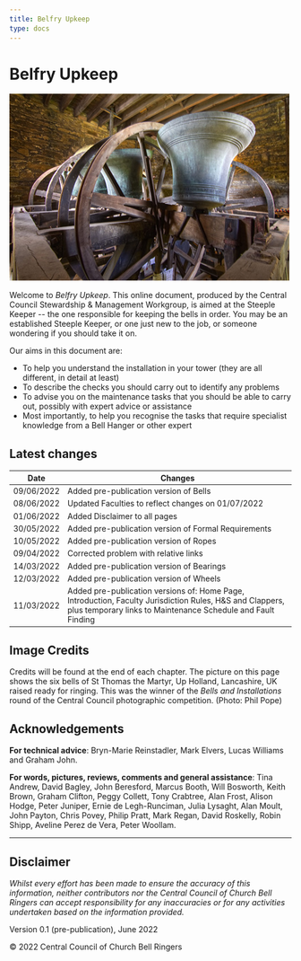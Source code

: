 ```yaml
---
title: Belfry Upkeep
type: docs
---
```




# Belfry Upkeep

![Up Holland bells raised ready for ringing](up-holland-bells.jpg)

Welcome to *Belfry Upkeep*. This online document, produced by the Central Council Stewardship & Management Workgroup, is aimed at the Steeple Keeper -- the one responsible for keeping the bells in order. You may be an established Steeple Keeper, or one just new to the job, or someone wondering if you should take it on.

Our aims in this document are:

- To help you understand the installation in your tower (they are all different, in detail at least)
- To describe the checks you should carry out to identify any problems
- To advise you on the maintenance tasks that you should be able to carry out, possibly with expert advice or assistance
- Most importantly, to help you recognise the tasks that require specialist knowledge from a Bell Hanger or other expert

## Latest changes

| Date | Changes |
| ---- | ---- |
| 09/06/2022 | Added pre-publication version of Bells |
| 08/06/2022 | Updated Faculties to reflect changes on 01/07/2022 |
| 01/06/2022 | Added Disclaimer to all pages |
| 30/05/2022 | Added pre-publication version of Formal Requirements |
| 10/05/2022 | Added pre-publication version of Ropes |
| 09/04/2022 | Corrected problem with relative links |
| 14/03/2022 | Added pre-publication version of Bearings |
| 12/03/2022 | Added pre-publication version of Wheels |
| 11/03/2022 | Added pre-publication versions of: Home Page, Introduction, Faculty Jurisdiction Rules, H&S and Clappers, plus temporary links to Maintenance Schedule and Fault Finding |

## Image Credits

Credits will be found at the end of each chapter. The picture on this page shows the six bells of St Thomas the Martyr, Up Holland, Lancashire, UK raised ready for ringing. This was the winner of the *Bells and Installations* round of the Central Council photographic competition. (Photo: Phil Pope)

## Acknowledgements
**For technical advice**: Bryn-Marie Reinstadler, Mark Elvers, Lucas Williams and Graham John.

**For words, pictures, reviews, comments and general assistance**: Tina Andrew, David Bagley, John Beresford, Marcus Booth, Will Bosworth, Keith Brown, Graham Clifton, Peggy Collett, Tony Crabtree, Alan Frost, Alison Hodge, Peter Juniper, Ernie de Legh-Runciman, Julia Lysaght, Alan Moult, John Payton, Chris Povey, Philip Pratt, Mark Regan, David Roskelly, Robin Shipp, Aveline Perez de Vera, Peter Woollam. 


-----

## Disclaimer

*Whilst every effort has been made to ensure the accuracy of this information, neither contributors nor the Central Council of Church Bell Ringers can accept responsibility for any inaccuracies or for any activities undertaken based on the information provided.*

Version 0.1 (pre-publication), June 2022

© 2022 Central Council of Church Bell Ringers
